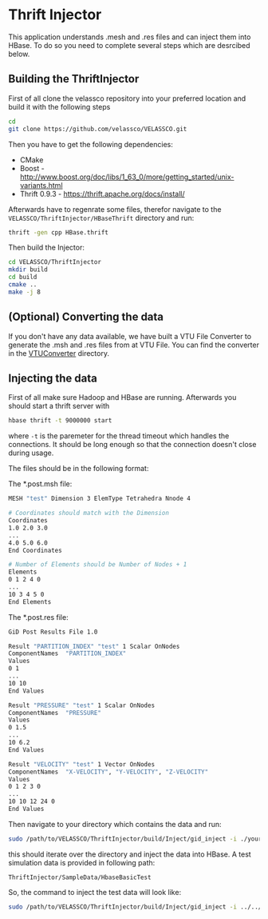 # Thrift Injector

This application understands .mesh and .res files and can inject them into HBase. To do so you need to complete several steps which are desrcibed below.

## Building the ThriftInjector
First of all clone the velassco repository into your preferred location and build it with the following steps
```bash
cd
git clone https://github.com/velassco/VELASSCO.git
```

Then you have to get the following dependencies:

- CMake
- Boost - http://www.boost.org/doc/libs/1_63_0/more/getting_started/unix-variants.html
- Thrift 0.9.3 - https://thrift.apache.org/docs/install/

Afterwards have to regenrate some files, therefor navigate to the `VELASSCO/ThriftInjector/HBaseThrift` directory and run:
```bash
thrift -gen cpp HBase.thrift
```
Then build the Injector:
```bash
cd VELASSCO/ThriftInjector
mkdir build
cd build
cmake ..
make -j 8
``` 

## (Optional) Converting the data

If you don't have any data available, we have built a VTU File Converter to generate the .msh and .res files from at VTU File. You can find the converter in the [VTUConverter](https://github.com/velassco/VELASSCO/tree/master/ThriftInjector/VTUConverter) directory. 

## Injecting the data
First of all make sure Hadoop and HBase are running. Afterwards you should start a thrift server with
```bash
hbase thrift -t 9000000 start
```
where `-t` is the paremeter for the thread timeout which handles the connections. It should be long enough so that the connection doesn't close during usage. 

The files should be in the following format: 

The *.post.msh file:
```bash
MESH "test" Dimension 3 ElemType Tetrahedra Nnode 4

# Coordinates should match with the Dimension
Coordinates
1.0 2.0 3.0
...
4.0 5.0 6.0
End Coordinates

# Number of Elements should be Number of Nodes + 1
Elements
0 1 2 4 0
...
10 3 4 5 0
End Elements
```
The *.post.res file:

```bash
GiD Post Results File 1.0

Result "PARTITION_INDEX" "test" 1 Scalar OnNodes
ComponentNames  "PARTITION_INDEX"
Values
0 1
...
10 10
End Values

Result "PRESSURE" "test" 1 Scalar OnNodes
ComponentNames  "PRESSURE"
Values
0 1.5
...
10 6.2
End Values

Result "VELOCITY" "test" 1 Vector OnNodes
ComponentNames  "X-VELOCITY", "Y-VELOCITY", "Z-VELOCITY"
Values
0 1 2 3 0
...
10 10 12 24 0
End Values
```

Then navigate to your directory which contains the data and run: 
```bash
sudo /path/to/VELASSCO/ThriftInjector/build/Inject/gid_inject -i ./yourMeshFile_0.post.msh
```
this should iterate over the directory and inject the data into HBase. A test simulation data is provided in following path:
```
ThriftInjector/SampleData/HbaseBasicTest
```
So, the command to inject the test data will look like:
```bash
sudo /path/to/VELASSCO/ThriftInjector/build/Inject/gid_inject -i ../../../SampleData/HbaseBasicTest/VELaSSCo_HbaseBasicTest_part-1.post.msh
```
